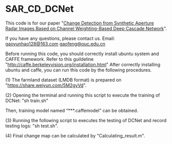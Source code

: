 # SAR_CD_DCNet

This code is for our paper "[Change Detection from Synthetic Aperture Radar Images Based on Channel Weighting-Based Deep Cascade Network](https://ieeexplore.ieee.org/document/8911214)".

If you have any questions, please contact us. Email: gaoyunhao128@163.com gaofeng@ouc.edu.cn

Before running this code, you should correctly install ubuntu system and CAFFE framework. Refer to this guildeline "http://caffe.berkeleyvision.org/installation.html" After correctly installing ubuntu and caffe, you can run this code by the following procedures.

(1) The farmland dataset (LMDB format) is prepared on "https://share.weiyun.com/5M2gyVd".

(2) Opening the terminal and running this script to execute the training of DCNet: "sh train.sh"

Then, training model named “***.caffemodel” can be obtained.

(3) Running the following script to executes the testing of DCNet and record testing logs: "sh test.sh".

(4) Final change map can be calculated by "Calculating_result.m".
